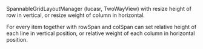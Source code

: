 SpannableGridLayoutManager (lucasr, TwoWayView) with resize height of row in vertical, or resize weight of column in horizontal.

For every item together with rowSpan and colSpan can set relative height of each line in vertical position, or relative weight of each column in horizontal position.
